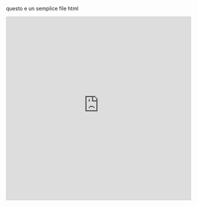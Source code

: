 questo e un semplice file html
<iframe src="https://raw.githubusercontent.com/LorenzoSilvi/svg_js_inclusion/refs/heads/main/third.html" width="100%" height="500px" style="border:1px solid #ccc;">
  Il tuo browser non supporta gli iframe.
</iframe>

